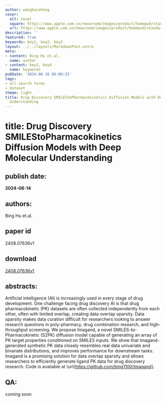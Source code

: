 ```yaml
---
author: wanghaisheng
cover:
  alt: cover
  square: https://www.apple.com.cn/newsroom/images/product/homepod/standard/Apple-HomePod-hero-230118_big.jpg.large_2x.jpg
  url: https://www.apple.com.cn/newsroom/images/product/homepod/standard/Apple-HomePod-hero-230118_big.jpg.large_2x.jpg
description: ''
featured: true
keywords: key1, key2, key3
layout: ../../layouts/MarkdownPost.astro
meta:
- content: Bing Hu et.al.
  name: author
- content: key3, key4
  name: keywords
pubDate: '2024-08-16 08:00:33'
tags:
- all search terms
- dataset
theme: light
title: Drug Discovery SMILEStoPharmacokinetics Diffusion Models with Deep Molecular
  Understanding
---
```


# title: Drug Discovery SMILEStoPharmacokinetics Diffusion Models with Deep Molecular Understanding 
## publish date: 
**2024-08-14** 
## authors: 
  Bing Hu et.al. 
## paper id
2408.07636v1
## download
[2408.07636v1](http://arxiv.org/abs/2408.07636v1)
## abstracts:
Artificial intelligence (AI) is increasingly used in every stage of drug development. One challenge facing drug discovery AI is that drug pharmacokinetic (PK) datasets are often collected independently from each other, often with limited overlap, creating data overlap sparsity. Data sparsity makes data curation difficult for researchers looking to answer research questions in poly-pharmacy, drug combination research, and high-throughput screening. We propose Imagand, a novel SMILES-to-Pharmacokinetic (S2PK) diffusion model capable of generating an array of PK target properties conditioned on SMILES inputs. We show that Imagand-generated synthetic PK data closely resembles real data univariate and bivariate distributions, and improves performance for downstream tasks. Imagand is a promising solution for data overlap sparsity and allows researchers to efficiently generate ligand PK data for drug discovery research. Code is available at \url{https://github.com/bing1100/Imagand}.
## QA:
coming soon
